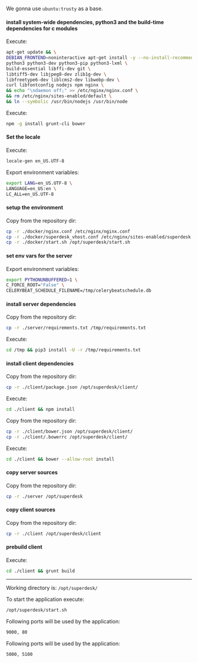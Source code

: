 

We gonna use `ubuntu:trusty` as a base.



#### install system-wide dependencies, python3 and the build-time dependencies for c modules

Execute:

```sh
apt-get update && \
DEBIAN_FRONTEND=noninteractive apt-get install -y --no-install-recommends \
python3 python3-dev python3-pip python3-lxml \
build-essential libffi-dev git \
libtiff5-dev libjpeg8-dev zlib1g-dev \
libfreetype6-dev liblcms2-dev libwebp-dev \
curl libfontconfig nodejs npm nginx \
&& echo "\ndaemon off;" >> /etc/nginx/nginx.conf \
&& rm /etc/nginx/sites-enabled/default \
&& ln --symbolic /usr/bin/nodejs /usr/bin/node
```




Execute:

```sh
npm -g install grunt-cli bower
```




#### Set the locale

Execute:

```sh
locale-gen en_US.UTF-8
```


Export environment variables:

```sh
export LANG=en_US.UTF-8 \
LANGUAGE=en_US:en \
LC_ALL=en_US.UTF-8
```



#### setup the environment

Copy from the repository dir:

```sh
cp -r ./docker/nginx.conf /etc/nginx/nginx.conf
cp -r ./docker/superdesk_vhost.conf /etc/nginx/sites-enabled/superdesk.conf
cp -r ./docker/start.sh /opt/superdesk/start.sh
```









#### set env vars for the server

Export environment variables:

```sh
export PYTHONUNBUFFERED=1 \
C_FORCE_ROOT="False" \
CELERYBEAT_SCHEDULE_FILENAME=/tmp/celerybeatschedule.db
```



#### install server dependencies

Copy from the repository dir:

```sh
cp -r ./server/requirements.txt /tmp/requirements.txt
```

Execute:

```sh
cd /tmp && pip3 install -U -r /tmp/requirements.txt
```




#### install client dependencies

Copy from the repository dir:

```sh
cp -r ./client/package.json /opt/superdesk/client/
```

Execute:

```sh
cd ./client && npm install
```


Copy from the repository dir:

```sh
cp -r ./client/bower.json /opt/superdesk/client/
cp -r ./client/.bowerrc /opt/superdesk/client/
```

Execute:

```sh
cd ./client && bower --allow-root install
```




#### copy server sources

Copy from the repository dir:

```sh
cp -r ./server /opt/superdesk
```



#### copy client sources

Copy from the repository dir:

```sh
cp -r ./client /opt/superdesk/client
```



#### prebuild client

Execute:

```sh
cd ./client && grunt build
```


-------

Working directory is: `/opt/superdesk/`

To start the application execute:

```sh
/opt/superdesk/start.sh
```

Following ports will be used by the application:

```sh
9000, 80
```

Following ports will be used by the application:

```sh
5000, 5100
```
